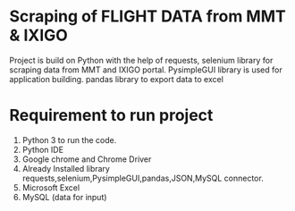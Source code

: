 # Scraping of FLIGHT DATA from MMT & IXIGO
Project is build on Python with the help of requests, selenium library for scraping data from MMT and IXIGO portal.
PysimpleGUI library is used for application building.
pandas library to export data to excel

# Requirement to run project
1. Python 3 to run the code.
2. Python IDE
3. Google chrome and Chrome Driver
4. Already Installed library requests,selenium,PysimpleGUI,pandas,JSON,MySQL connector.
5. Microsoft Excel
6. MySQL (data for input)
